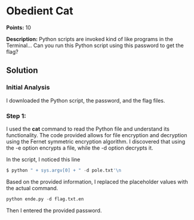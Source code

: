 # Obedient Cat


**Points:** 10

**Description:** Python scripts are invoked kind of like programs in the Terminal... Can you run this Python script using this password to get the flag?

## Solution 


### Initial Analysis

I downloaded the Python script, the password, and the flag files.


### Step 1: 
I used the **cat** command to read the Python file and understand its functionality. The code provided allows for file encryption and decryption using the Fernet symmetric encryption algorithm. 
I discovered that using the -e option encrypts a file, while the -d option decrypts it. 

In the script, I noticed this line

```python
$ python " + sys.argv[0] + " -d pole.txt'\n
```
Based on the provided information, I replaced the placeholder values with the actual command.

```python
python ende.py -d flag.txt.en
```

Then I entered the provided password. 
